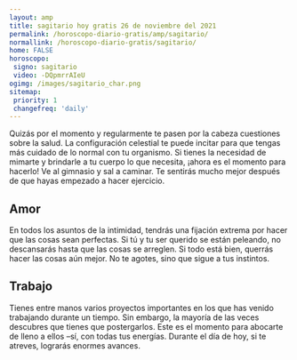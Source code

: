 ```yaml
---
layout: amp
title: sagitario hoy gratis 26 de noviembre del 2021 
permalink: /horoscopo-diario-gratis/amp/sagitario/
normallink: /horoscopo-diario-gratis/sagitario/
home: FALSE
horoscopo:
 signo: sagitario
 video: -DQpmrrAIeU
ogimg: /images/sagitario_char.png
sitemap:
 priority: 1
 changefreq: 'daily'
---
```



Quizás por el momento y regularmente te pasen por la cabeza cuestiones sobre la salud. La configuración celestial te puede incitar para que tengas más cuidado de lo normal con tu organismo. Si tienes la necesidad de mimarte y brindarle a tu cuerpo lo que necesita, ¡ahora es el momento para hacerlo! Ve al gimnasio y sal a caminar. Te sentirás mucho mejor después de que hayas empezado a hacer ejercicio.

## Amor

En todos los asuntos de la intimidad, tendrás una fijación extrema por hacer que las cosas sean perfectas. Si tú y tu ser querido se están peleando, no descansarás hasta que las cosas se arreglen. Si todo está bien, querrás hacer las cosas aún mejor. No te agotes, sino que sigue a tus instintos.

## Trabajo

Tienes entre manos varios proyectos importantes en los que has venido trabajando durante un tiempo. Sin embargo, la mayoría de las veces descubres que tienes que postergarlos. Este es el momento para abocarte de lleno a ellos –sí, con todas tus energías. Durante el día de hoy, si te atreves, lograrás enormes avances.